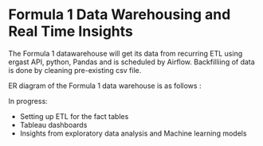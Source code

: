 # Formula 1 Data Warehousing and Real Time Insights

The Formula 1 datawarehouse will get its data from recurring ETL using ergast API, python, Pandas and is scheduled by Airflow. Backfilliing of data is done by cleaning pre-existing csv file. 

ER diagram of the Formula 1 data warehouse is as follows :

In progress:

- Setting up ETL for the fact tables
- Tableau dashboards
- Insights from exploratory data analysis and Machine learning models